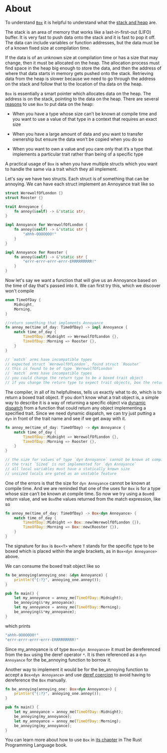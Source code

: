 # About

To understand [`Box`][box] it is helpful to understand what the [stack and heap][stack and heap] are.

The stack is an area of memory that works like a last-in-first-out (LIFO) buffer. It is very fast to push data onto the stack and it is fast to pop it off.
The data can include variables or function addresses, but the data must be of a known fixed size at compilation time.

If the data is of an unknown size at compilation time or has a size that may change, then it must be allocated on the heap. The allocation process must find
space in the heap big enough to store the data, and then the address of where that data starts in memory gets pushed onto the stack. Retrieving data from the
heap is slower because we need to go through the address on the stack and follow that to the location of tha data on the heap.

`Box` is essentially a smart pointer which allocates data on the heap. The address is on the stack, pointing to the data on the heap. There are several 
[reasons][reasons] to use `Box` to put data on the heap:

- When you have a type whose size can’t be known at compile time and you want to use a value of that type in a context that requires an exact size

- When you have a large amount of data and you want to transfer ownership but ensure the data won’t be copied when you do so

- When you want to own a value and you care only that it’s a type that implements a particular trait rather than being of a specific type

A practical usage of `Box` is when you have multiple structs which you want to handle the same via a trait which they all implement.

Let's say we have two structs. Each struct is of something that can be annoying. We can have each struct implement an Annoyance trait like so

```rust
struct WerewolfOfLondon {}
struct Rooster {}

trait Annoyance {
    fn annoy(&self) -> &'static str;
}

impl Annoyance for WerewolfOfLondon {
    fn annoy(&self) -> &'static str {
        "ahhh-OOOOOOO!"
    }
}

impl Annoyance for Rooster {
    fn annoy(&self) -> &'static str {
        "errr-errr-errr-errr-ERRRRRRRRR!"
    }
}
```

Now let's say we want a function that will give us an Annoyance based on the time of day that's passed into it. We can first try this, which we discover won't compile

```rust
enum TimeOfDay {
    Midnight,
    Morning,
}

//return something that implements Annoyance
fn annoy_me(time_of_day: TimeOfDay) -> impl Annoyance {
    match time_of_day {
        TimeOfDay::Midnight => WerewolfOfLondon {},
        TimeOfDay::Morning => Rooster {},
    }
}

// `match` arms have incompatible types
// expected struct `WerewolfOfLondon`, found struct `Rooster`
// this is found to be of type `WerewolfOfLondon`
// `match` arms have incompatible types
// you could change the return type to be a boxed trait object
// if you change the return type to expect trait objects, box the returned expressions

```

The compiler, in all of its helpfullness, tells us exactly what to do, which is to return a boxed trait object. If you don't know what a trait object is,
a simple way to describe it is a way of returning a specific object via [dynamic dispatch][dynamic dispatch] from a function that could return any object
implementing a specified trait. Since we need dynamic dispatch, we can try just putting a `dyn` in front of the trait name and see if we get away with it.

```rust
fn annoy_me(time_of_day: TimeOfDay) -> dyn Annoyance {
    match time_of_day {
        TimeOfDay::Midnight => WerewolfOfLondon {},
        TimeOfDay::Morning => Rooster {},
    }
}

// the size for values of type `dyn Annoyance` cannot be known at compilation time
// the trait `Sized` is not implemented for `dyn Annoyance`
// all local variables must have a statically known size
// unsized locals are gated as an unstable feature
```

One of the errors is that the size for `dyn Annoyance` cannot be known at compile time. And we are reminded that one of the uses for `Box` is for a type whose
size can’t be known at compile time. So now we try using a `Box`ed return value, and we `Box`the values returned from the match expression, like so

```rust
fn annoy_me(time_of_day: TimeOfDay) -> Box<dyn Annoyance> {
    match time_of_day {
        TimeOfDay::Midnight => Box::new(WerewolfOfLondon {}),
        TimeOfDay::Morning => Box::new(Rooster {}),
    }
}
```

The signature for `Box` is `Box<T>` where `T` stands for the specific type to be boxed which is placed within the angle brackets, as in `Box<dyn Annoyance>` above.

We can consume the boxed trait object like so

```rust
fn be_annoying(annoying_one: &dyn Annoyance) {
    println!("{:?}", annoying_one.annoy());
}

pub fn main() {
    let my_annoyance = annoy_me(TimeOfDay::Midnight);
    be_annoying(&*my_annoyance);
    let my_annoyance = annoy_me(TimeOfDay::Morning);
    be_annoying(&*my_annoyance);
}
```

which prints

```rust
"ahhh-OOOOOOO!"
"errr-errr-errr-errr-ERRRRRRRRR!"
```

Since my_annoyance is of type `Box<dyn Annoyance>` it must be dereferenced from the `Box` using the deref operator `*`. It is then referenced as a
`dyn Annoyance` for the be_annoying function to borrow it.

Another way to implement it would be for the be_annoying function to accept a `Box<dyn Annoyance>` and use [deref coercion][deref coercion] to avoid
having to dereference the `Box` manually.

```rust
fn be_annoying(annoying_one: Box<dyn Annoyance>) {
    println!("{:?}", annoying_one.annoy());
}

pub fn main() {
    let my_annoyance = annoy_me(TimeOfDay::Midnight);
    be_annoying(my_annoyance);
    let my_annoyance = annoy_me(TimeOfDay::Morning);
    be_annoying(my_annoyance);
}
```

You can learn more about how to use `Box` in [its chapter][using box] in The Rust Programming Language book.

[box]: https://doc.rust-lang.org/std/boxed/index.html
[stack and heap]: https://doc.rust-lang.org/book/ch04-01-what-is-ownership.html#the-stack-and-the-heap
[reasons]: https://doc.rust-lang.org/book/ch15-01-box.html#using-boxt-to-point-to-data-on-the-heap
[dynamic dispatch]: https://doc.rust-lang.org/book/ch17-02-trait-objects.html#trait-objects-perform-dynamic-dispatch
[deref coercion]: https://doc.rust-lang.org/book/ch15-02-deref.html?highlight=auto-deref#implicit-deref-coercions-with-functions-and-methods
[using box]: https://doc.rust-lang.org/nightly/book/ch15-01-box.html
